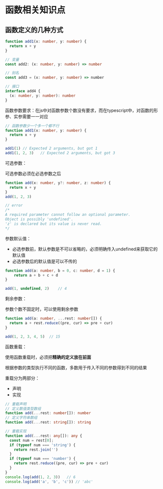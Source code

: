 # 函数相关知识点

## 函数定义的几种方式

```typescript
function add1(x: number, y: number) {
  return x + y
}

// 变量
const add2: (x: number, y: number) => number

// 别名
const add3 = (x: number, y: number) => number

// 接口
interface add4 {
  (x: number, y: number): number
}
```

函数参数要求：在js中对函数参数个数没有要求，而在typescript中，对函数的形参、实参需要一一对应

```typescript
// 函数参数少一个多一个都不行
function add1(x: number, y: number) {
  return x + y
}

add1(1)	// Expected 2 arguments, but got 1
add1(1, 2, 3)	// Expected 2 arguments, but got 3
```

可选参数：

可选参数必须在必选参数之后

```typescript
function add(x: number, y?: number, z: number) {
  return x + y
}
add(1, 2, 3)

// error
/*
A required parameter cannot follow an optional parameter.
Object is possibly 'undefined'.
'z' is declared but its value is never read.
*/
```

参数默认值：

- 必选参数前，默认参数是不可以省略的，必须明确传入undefined来获取它的默认值
- 必选参数后的默认值是可以不传的

```typescript
function add(a: number, b = 0, c: number, d = 1) {
	return a + b + c + d
}

add(1, undefined, 2)	// 4
```

剩余参数：

参数个数不固定时，可以使用剩余参数

```typescript
function add(a: number, ...rest: number[]) {
  return a + rest.reduce((pre, cur) => pre + cur)
}

add(1, 2, 3, 4, 5)	// 15
```

函数重载：

使用函数重载时，必须把**精确的定义放在前面**

根据参数的类型执行不同的函数，多数用于传入不同的参数得到不同的结果

重载分为两部分：

- 声明
- 实现

```typescript
// 重载声明
// 定义数值类型数组
function add(...rest: number[]): number
// 定义字符串数组
function add(...rest: string[]): string

// 重载实现
function add(...rest: any[]): any {
  const num = rest[0];
  if (typeof num === 'string') {
    return rest.join('')
  }
  if (typeof num === 'number') {
    return rest.reduce((pre, cur) => pre + cur)
  }
}
console.log(add(1, 2, 3))	// 6
console.log(add('a', 'b', 'c'))	// 'abc'
```

